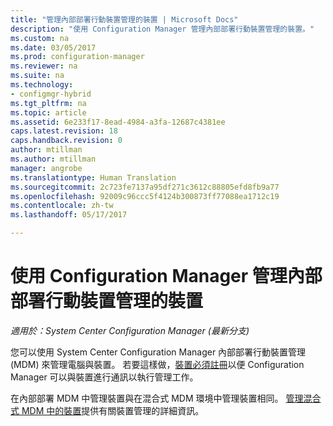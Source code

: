 ```yaml
---
title: "管理內部部署行動裝置管理的裝置 | Microsoft Docs"
description: "使用 Configuration Manager 管理內部部署行動裝置管理的裝置。"
ms.custom: na
ms.date: 03/05/2017
ms.prod: configuration-manager
ms.reviewer: na
ms.suite: na
ms.technology:
- configmgr-hybrid
ms.tgt_pltfrm: na
ms.topic: article
ms.assetid: 6e233f17-8ead-4984-a3fa-12687c4381ee
caps.latest.revision: 18
caps.handback.revision: 0
author: mtillman
ms.author: mtillman
manager: angrobe
ms.translationtype: Human Translation
ms.sourcegitcommit: 2c723fe7137a95df271c3612c88805efd8fb9a77
ms.openlocfilehash: 92009c96ccc5f4124b300873ff77088ea1712c19
ms.contentlocale: zh-tw
ms.lasthandoff: 05/17/2017

---
```

# <a name="manage-devices-for-on-premises-mobile-device-management"></a>使用 Configuration Manager 管理內部部署行動裝置管理的裝置

*適用於：System Center Configuration Manager (最新分支)*

您可以使用 System Center Configuration Manager 內部部署行動裝置管理 (MDM) 來管理電腦與裝置。 若要這樣做，[裝置必須註冊](enroll-devices-on-premises-mdm.md)以便 Configuration Manager 可以與裝置進行通訊以執行管理工作。

在內部部署 MDM 中管理裝置與在混合式 MDM 環境中管理裝置相同。 [管理混合式 MDM 中的裝置](wipe-lock-reset-devices.md)提供有關裝置管理的詳細資訊。

